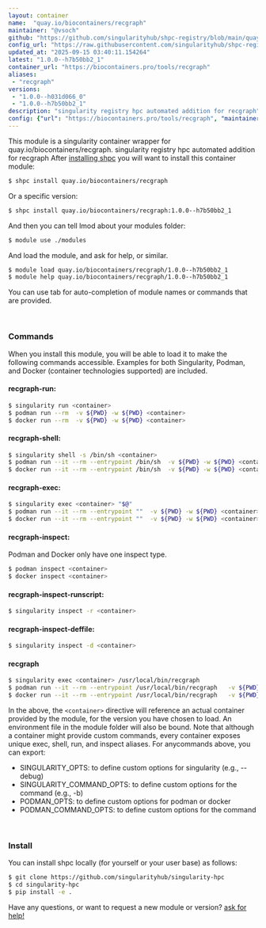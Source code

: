 ```yaml
---
layout: container
name:  "quay.io/biocontainers/recgraph"
maintainer: "@vsoch"
github: "https://github.com/singularityhub/shpc-registry/blob/main/quay.io/biocontainers/recgraph/container.yaml"
config_url: "https://raw.githubusercontent.com/singularityhub/shpc-registry/main/quay.io/biocontainers/recgraph/container.yaml"
updated_at: "2025-09-15 03:40:11.154264"
latest: "1.0.0--h7b50bb2_1"
container_url: "https://biocontainers.pro/tools/recgraph"
aliases:
 - "recgraph"
versions:
 - "1.0.0--h031d066_0"
 - "1.0.0--h7b50bb2_1"
description: "singularity registry hpc automated addition for recgraph"
config: {"url": "https://biocontainers.pro/tools/recgraph", "maintainer": "@vsoch", "description": "singularity registry hpc automated addition for recgraph", "latest": {"1.0.0--h7b50bb2_1": "sha256:a1198a52e671241ccea337a034aa0b6d627b4ce763d96e2293b0c23cfff38ab0"}, "tags": {"1.0.0--h031d066_0": "sha256:3534eba6ca4986a588c86067f458b201764ca85a0b8770ca74e5111a71514beb", "1.0.0--h7b50bb2_1": "sha256:a1198a52e671241ccea337a034aa0b6d627b4ce763d96e2293b0c23cfff38ab0"}, "docker": "quay.io/biocontainers/recgraph", "aliases": {"recgraph": "/usr/local/bin/recgraph"}}
---
```


This module is a singularity container wrapper for quay.io/biocontainers/recgraph.
singularity registry hpc automated addition for recgraph
After [installing shpc](#install) you will want to install this container module:


```bash
$ shpc install quay.io/biocontainers/recgraph
```

Or a specific version:

```bash
$ shpc install quay.io/biocontainers/recgraph:1.0.0--h7b50bb2_1
```

And then you can tell lmod about your modules folder:

```bash
$ module use ./modules
```

And load the module, and ask for help, or similar.

```bash
$ module load quay.io/biocontainers/recgraph/1.0.0--h7b50bb2_1
$ module help quay.io/biocontainers/recgraph/1.0.0--h7b50bb2_1
```

You can use tab for auto-completion of module names or commands that are provided.

<br>

### Commands

When you install this module, you will be able to load it to make the following commands accessible.
Examples for both Singularity, Podman, and Docker (container technologies supported) are included.

#### recgraph-run:

```bash
$ singularity run <container>
$ podman run --rm  -v ${PWD} -w ${PWD} <container>
$ docker run --rm  -v ${PWD} -w ${PWD} <container>
```

#### recgraph-shell:

```bash
$ singularity shell -s /bin/sh <container>
$ podman run --it --rm --entrypoint /bin/sh  -v ${PWD} -w ${PWD} <container>
$ docker run --it --rm --entrypoint /bin/sh  -v ${PWD} -w ${PWD} <container>
```

#### recgraph-exec:

```bash
$ singularity exec <container> "$@"
$ podman run --it --rm --entrypoint ""  -v ${PWD} -w ${PWD} <container> "$@"
$ docker run --it --rm --entrypoint ""  -v ${PWD} -w ${PWD} <container> "$@"
```

#### recgraph-inspect:

Podman and Docker only have one inspect type.

```bash
$ podman inspect <container>
$ docker inspect <container>
```

#### recgraph-inspect-runscript:

```bash
$ singularity inspect -r <container>
```

#### recgraph-inspect-deffile:

```bash
$ singularity inspect -d <container>
```


#### recgraph

```bash
$ singularity exec <container> /usr/local/bin/recgraph
$ podman run --it --rm --entrypoint /usr/local/bin/recgraph   -v ${PWD} -w ${PWD} <container> -c " $@"
$ docker run --it --rm --entrypoint /usr/local/bin/recgraph   -v ${PWD} -w ${PWD} <container> -c " $@"
```



In the above, the `<container>` directive will reference an actual container provided
by the module, for the version you have chosen to load. An environment file in the
module folder will also be bound. Note that although a container
might provide custom commands, every container exposes unique exec, shell, run, and
inspect aliases. For anycommands above, you can export:

 - SINGULARITY_OPTS: to define custom options for singularity (e.g., --debug)
 - SINGULARITY_COMMAND_OPTS: to define custom options for the command (e.g., -b)
 - PODMAN_OPTS: to define custom options for podman or docker
 - PODMAN_COMMAND_OPTS: to define custom options for the command

<br>

### Install

You can install shpc locally (for yourself or your user base) as follows:

```bash
$ git clone https://github.com/singularityhub/singularity-hpc
$ cd singularity-hpc
$ pip install -e .
```

Have any questions, or want to request a new module or version? [ask for help!](https://github.com/singularityhub/singularity-hpc/issues)